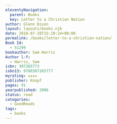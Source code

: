 ```yaml
---
eleventyNavigation:
  parent: Books
  key: Letter to a Christian Nation
author: Glenn Dixon
layout: layouts/books.njk
date: 2018-07-28T15:10:24+00:00
permalink: /books/letter-to-a-christian-nation/
Book Id:
  - 51299
bookauthor: Sam Harris
Author l-f:
  - Harris, Sam
isbn: 307265773
isbn13: 9780307265777
myrating: ★★★★
publisher: Knopf
pages: 91
yearpublished: 2006
status: read
categories:
  - GoodReads
tags:
  - books
---
```

